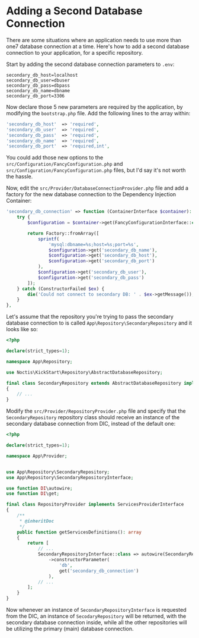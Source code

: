 # Adding a Second Database Connection

There are some situations where an application needs to use more than one7 database connection at a time. Here's how
to add a second database connection to your application, for a specific repository.

Start by adding the second database connection parameters to `.env`:

```dotenv
secondary_db_host=localhost
secondary_db_user=dbuser
secondary_db_pass=dbpass
secondary_db_name=dbname
secondary_db_port=3306
```

Now declare those 5 new parameters are required by the application, by modifying the `bootstrap.php` file. Add the
following lines to the array within:

```php
'secondary_db_host'  => 'required',
'secondary_db_user'  => 'required',
'secondary_db_pass'  => 'required',
'secondary_db_name'  => 'required',
'secondary_db_port'  => 'required,int',
```

You could add those new options to the `src/Configuration/FancyConfiguration.php` and 
`src/Configuration/FancyConfiguration.php` files, but I'd say it's not worth the hassle.

Now, edit the `src/Provider/DatabaseConnectionProvider.php` file and add a factory for the new database connection to
the Dependency Injection Container:

```php
'secondary_db_connection' => function (ContainerInterface $container): EasyDB {
    try {
        $configuration = $container->get(FancyConfigurationInterface::class);

        return Factory::fromArray([
            sprintf(
                'mysql:dbname=%s;host=%s;port=%s',
                $configuration->get('secondary_db_name'),
                $configuration->get('secondary_db_host'),
                $configuration->get('secondary_db_port')
            ),
            $configuration->get('secondary_db_user'),
            $configuration->get('secondary_db_pass')
        ]);
    } catch (ConstructorFailed $ex) {
        die('Could not connect to secondary DB: ' . $ex->getMessage());
    }
},
```

Let's assume that the repository you're trying to pass the secondary database connection to is called
`App\Repository\SecondaryRepository` and it looks like so:

```php
<?php

declare(strict_types=1);

namespace App\Repository;

use Noctis\KickStart\Repository\AbstractDatabaseRepository;

final class SecondaryRepository extends AbstractDatabaseRepository implements SecondaryRepositoryInterface
{
    // ...
}
```

Modify the `src/Provider/RepositoryProvider.php` file and specify that the `SecondaryRepository` repository class
should receive an instance of the secondary database connection from DIC, instead of the default one:

```php
<?php

declare(strict_types=1);

namespace App\Provider;


use App\Repository\SecondaryRepository;
use App\Repository\SecondaryRepositoryInterface;

use function DI\autowire;
use function DI\get;

final class RepositoryProvider implements ServicesProviderInterface
{
    /**
     * @inheritDoc
     */
    public function getServicesDefinitions(): array
    {
        return [
            // ...
            SecondaryRepositoryInterface::class => autowire(SecondaryRepository::class)
                ->constructorParameter(
                    'db',
                    get('secondary_db_connection')
                ),
            // ...
        ];
    }
} 
```

Now whenever an instance of `SecondaryRepositoryInterface` is requested from the DIC, an instance of `SecodaryRepository`
will be returned, with the secondary database connection inside, while all the other repositories will be utilizing the
primary (main) database connection.

